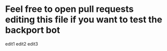 # Feel free to open pull requests editing this file if you want to test the backport bot

edit1
edit2
edit3
